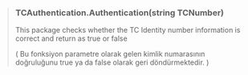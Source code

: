 
> ### TCAuthentication.Authentication(string TCNumber)
>  This package checks whether the TC Identity number information is correct and return as true or false
>
> ( Bu fonksiyon parametre olarak gelen kimlik numarasının doğruluğunu true ya da false olarak geri döndürmektedir. ) 



